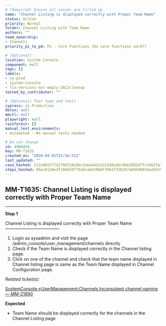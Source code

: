 ```yaml
---
# (Required) Ensure all values are filled up
name: "Channel Listing is displayed correctly with Proper Team Name"
status: Active
priority: Normal
folder: Channel Listing with Team Name
authors: ""
team_ownership: 
- Channels
priority_p1_to_p4: P2 - Core Functions (Do core functions work?)

# (Optional)
location: System Console
component: null
tags: []
labels: 
- cy-prod
- system-console
- fix-versions-not-empty-2022cleanup
tested_by_contributor: ""

# (Optional) Test type and tools
cypress: in Production
detox: null
mmctl: null
playwright: null
rainforest: []
manual_test_environments: 
- Automated - No manual tests needed

# Do not change
id: 4989454
key: MM-T1635
created_on: "2020-04-02T23:56:55Z"
last_updated: ""
case_hashed: 2133db5777d2f0d7282ddc3a6a442e322548cbbc6b6208247fc5462fa324903af17e7d0645cedd819db4e69424814a96
steps_hashed: 09acb528e4f184639f79a9ca6d10b0f7962f356287a0db96034ada55553a5f74531ac6600bf9d3b57fb4cd08aedb26e6
---
```


<!-- (Auto-generated) Based on frontmatter's "key" and "name" -->

## MM-T1635: Channel Listing is displayed correctly with Proper Team Name

---

**Step 1**

Channel Listing is displayed correctly with Proper Team Name\
–––––––––––––––––––––––––

1. Login as sysadmin and visit the page
   \
   /admin\_console/user\_management/channels directly
2. Check if the Team Name is displayed correctly in the Channel listing page.
3. Click on one of the channel and check that the team name displayed in Channel listing page is same as the Team Name displayed in Channel Configuration page.

_Related ticket(s):_

[SystemConsole->UserManagement:Channels Inconsistent channel naming — MM-21890](https://mattermost.atlassian.net/browse/MM-21890)

**Expected**

- Team Name should be displayed correctly for the channels in the Channel Listing page
